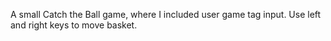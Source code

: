 A small Catch the Ball game, where I included user game tag input. Use left and right keys to move basket. 
